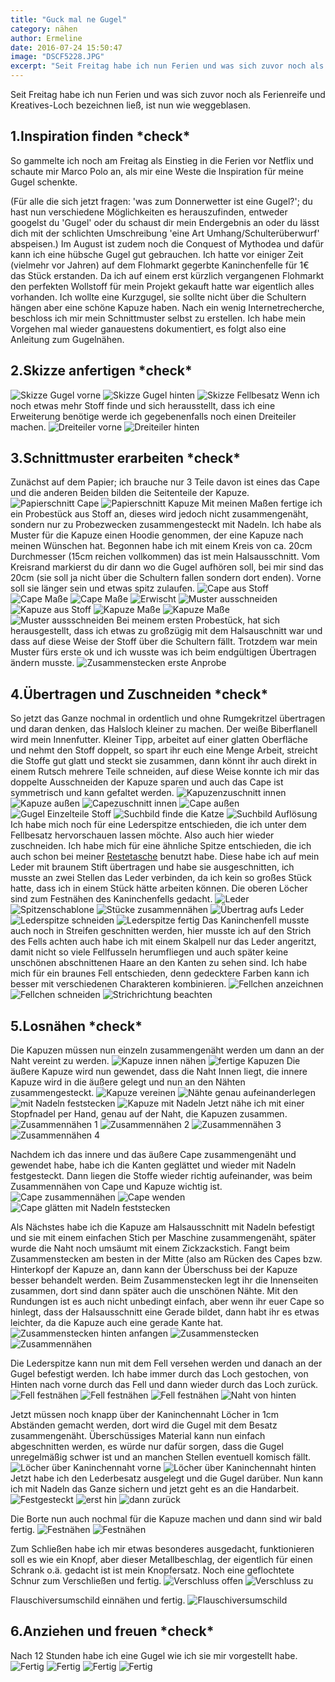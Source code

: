 ```yaml
---
title: "Guck mal ne Gugel"
category: nähen
author: Ermeline
date: 2016-07-24 15:50:47
image: "DSCF5228.JPG"
excerpt: "Seit Freitag habe ich nun Ferien und was sich zuvor noch als Ferienreife und Kreatives-Loch bezeichnen ließ, ist nun wie weggeblasen."
---
```


Seit Freitag habe ich nun Ferien und was sich zuvor noch als Ferienreife und Kreatives-Loch bezeichnen ließ, ist nun wie weggeblasen. 

## 1.Inspiration finden &#42;check&#42;
So gammelte ich noch am Freitag als Einstieg in die Ferien vor Netflix und schaute mir Marco Polo an, als mir eine Weste die Inspiration für meine Gugel schenkte. 

(Für alle die sich jetzt fragen: 'was zum Donnerwetter ist eine Gugel?'; du hast nun verschiedene Möglichkeiten es herauszufinden, entweder googelst du 'Gugel' oder du schaust dir mein Endergebnis an oder du lässt dich mit der schlichten Umschreibung 'eine Art Umhang/Schulterüberwurf' abspeisen.) Im August ist zudem noch die Conquest of Mythodea und dafür kann ich eine hübsche Gugel gut gebrauchen. Ich hatte vor einiger Zeit (vielmehr vor Jahren) auf dem Flohmarkt gegerbte Kaninchenfelle für 1€ das Stück erstanden. Da ich auf einem erst kürzlich vergangenen Flohmarkt den perfekten Wollstoff für mein Projekt gekauft hatte war eigentlich alles vorhanden. Ich wollte eine Kurzgugel, sie sollte nicht über die Schultern hängen aber eine schöne Kapuze haben. Nach ein wenig Internetrecherche, beschloss ich mir mein Schnittmuster selbst zu erstellen. Ich habe mein Vorgehen mal wieder ganauestens dokumentiert, es folgt also eine Anleitung zum Gugelnähen.

## 2.Skizze anfertigen &#42;check&#42;
![Skizze Gugel vorne](DSCF5225.JPG)
![Skizze Gugel hinten](DSCF5227.JPG)
![Skizze Fellbesatz](DSCF5226.JPG)
Wenn ich noch etwas mehr Stoff finde und sich herausstellt, dass ich eine Erweiterung benötige werde ich gegebenenfalls noch einen Dreiteiler machen.
![Dreiteiler vorne](DSCF5100.JPG)
![Dreiteiler hinten](DSCF5101.JPG)

## 3.Schnittmuster erarbeiten &#42;check&#42;
Zunächst auf dem Papier; ich brauche nur 3 Teile davon ist eines das Cape und die anderen Beiden bilden die Seitenteile der Kapuze.
![Papierschnitt Cape](DSCF5103.JPG)
![Papierschnitt Kapuze](DSCF5104.JPG)
Mit meinen Maßen fertige ich ein Probestück aus Stoff an, dieses wird jedoch nicht zusammengenäht, sondern nur zu Probezwecken zusammengesteckt mit Nadeln.
Ich habe als Muster für die Kapuze einen Hoodie genommen, der eine Kapuze nach meinen Wünschen hat.
Begonnen habe ich mit einem Kreis von ca. 20cm Durchmesser (15cm reichen vollkommen) das ist mein Halsausschnitt. Vom Kreisrand markierst du dir dann wo die Gugel aufhören soll, bei mir sind das 20cm (sie soll ja nicht über die Schultern fallen sondern dort enden). Vorne soll sie länger sein und etwas spitz zulaufen.
![Cape aus Stoff](DSCF5111.JPG)
![Cape Maße](DSCF5108.JPG)
![Cape Maße](DSCF5110.JPG)
![Erwischt](DSCF5113.JPG)
![Muster ausschneiden](DSCF5115.JPG)
![Kapuze aus Stoff](DSCF5117.JPG)
![Kapuze Maße](DSCF5118.JPG)
![Kapuze Maße](DSCF5119.JPG)
![Muster aussschneiden](DSCF5121.JPG)
Bei meinem ersten Probestück, hat sich herausgestellt, dass ich etwas zu großzügig mit dem Halsauschnitt war und dass auf diese Weise der Stoff über die Schultern fällt. Trotzdem war mein Muster fürs erste ok und ich wusste was ich beim endgültigen Übertragen ändern musste.
![Zusammenstecken erste Anprobe](DSCF5123.JPG)

## 4.Übertragen und Zuschneiden &#42;check&#42;
So jetzt das Ganze nochmal in ordentlich und ohne Rumgekritzel übertragen und daran denken, das Halsloch kleiner zu machen. Der weiße Biberflanell wird mein Innenfutter. Kleiner Tipp, arbeitet auf einer glatten Oberfläche und nehmt den Stoff doppelt, so spart ihr euch eine Menge Arbeit, streicht die Stoffe gut glatt und steckt sie zusammen, dann könnt ihr auch direkt in einem Rutsch mehrere Teile schneiden, auf diese Weise konnte ich mir das doppelte Ausschneiden der Kapuze sparen und auch das Cape ist symmetrisch und kann gefaltet werden.
![Kapuzenzuschnitt innen](DSCF5124.JPG)
![Kapuze außen](DSCF5130.JPG)
![Capezuschnitt innen](DSCF5125.JPG)
![Cape außen](DSCF5134.JPG)
![Gugel Einzelteile Stoff](DSCF5135.JPG)
![Suchbild finde die Katze](DSCF5133.JPG)
![Suchbild Auflösung](DSCF5132.JPG)
Ich habe mich noch für eine Lederspitze entschieden, die ich unter dem Fellbesatz hervorschauen lassen möchte. Also auch hier wieder zuschneiden. Ich habe mich für eine ähnliche Spitze entschieden, die ich auch schon bei meiner [Restetasche](/2016/02/restetaschchen/) benutzt habe. Diese habe ich auf mein Leder mit braunem Stift übertragen und habe sie ausgeschnitten, ich musste an zwei Stellen das Leder verbinden, da ich kein so großes Stück hatte, dass ich in einem Stück hätte arbeiten können. Die oberen Löcher sind zum Festnähen des Kaninchenfells gedacht.
![Leder](DSCF5140.JPG)
![Spitzenschablone](DSCF5170.JPG)
![Stücke zusammennähen](DSCF5178.JPG)
![Übertrag aufs Leder](DSCF5179.JPG)
![Lederspitze schneiden](DSCF5182.JPG)
![Lederspitze fertig](DSCF5183.JPG)
Das Kaninchenfell musste auch noch in Streifen geschnitten werden, hier musste ich auf den Strich des Fells achten auch habe ich mit einem Skalpell nur das Leder angeritzt, damit nicht so viele Fellfusseln herumfliegen und auch später keine unschönen abschnittenen Haare an den Kanten zu sehen sind. Ich habe mich für ein braunes Fell entschieden, denn gedecktere Farben kann ich besser mit verschiedenen Charakteren kombinieren.
![Fellchen anzeichnen](DSCF5172.JPG)
![Fellchen schneiden](DSCF5173.JPG)
![Strichrichtung beachten](DSCF5177.JPG)

## 5.Losnähen &#42;check&#42;
Die Kapuzen müssen nun einzeln zusammengenäht werden um dann an der Naht vereint zu werden.
![Kapuze innen nähen](DSCF5126.JPG)
![fertige Kapuzen](DSCF5145.JPG)
Die äußere Kapuze wird nun gewendet, dass die Naht Innen liegt, die innere Kapuze wird in die äußere gelegt und nun an den Nähten zusammengesteckt. 
![Kapuze vereinen](DSCF5147.JPG)
![Nähte genau aufeinanderlegen](DSCF5148.JPG)
![mit Nadeln feststecken](DSCF5151.JPG)
![Kapuze mit Nadeln](DSCF5152.JPG)
Jetzt nähe ich mit einer Stopfnadel per Hand, genau auf der Naht, die Kapuzen zusammen.
![Zusammennähen 1](DSCF5155.JPG)
![Zusammennähen 2](DSCF5156.JPG)
![Zusammennähen 3](DSCF5158.JPG)
![Zusammennähen 4](DSCF5159.JPG)

Nachdem ich das innere und das äußere Cape zusammengenäht und gewendet habe, habe ich die Kanten geglättet und wieder mit Nadeln festgesteckt. Dann liegen die Stoffe wieder richtig aufeinander, was beim Zusammennähen von Cape und Kapuze wichtig ist.
![Cape zusammennähen](DSCF5142.JPG)
![Cape wenden](DSCF5143.JPG)
![Cape glätten mit Nadeln feststecken](DSCF5165.JPG)

Als Nächstes habe ich die Kapuze am Halsausschnitt mit Nadeln befestigt und sie mit einem einfachen Stich per Maschine zusammengenäht, später wurde die Naht noch umsäumt mit einem Zickzackstich. Fangt beim Zusammenstecken am besten in der Mitte (also am Rücken des Capes bzw. Hinterkopf der Kapuze an, dann kann der Überschuss bei der Kapuze besser behandelt werden. Beim Zusammenstecken legt ihr die Innenseiten zusammen, dort sind dann später auch die unschönen Nähte. Mit den Rundungen ist es auch nicht unbedingt einfach, aber wenn ihr euer Cape so hinlegt, dass der Halsausschnitt eine Gerade bildet, dann habt ihr es etwas leichter, da die Kapuze auch eine gerade Kante hat.
![Zusammenstecken hinten anfangen](DSCF5166.JPG)
![Zusammenstecken](DSCF5167.JPG)
![Zusammennähen](DSCF5168.JPG)

Die Lederspitze kann nun mit dem Fell versehen werden und danach an der Gugel befestigt werden. Ich habe immer durch das Loch gestochen, von Hinten nach vorne durch das Fell und dann wieder durch das Loch zurück.
![Fell festnähen](DSCF5185.JPG)
![Fell festnähen](DSCF5186.JPG)
![Fell festnähen](DSCF5187.JPG)
![Naht von hinten](DSCF5188.JPG)

Jetzt müssen noch knapp über der Kaninchennaht Löcher in 1cm Abständen gemacht werden, dort wird die Gugel mit dem Besatz zusammengenäht. Überschüssiges Material kann nun einfach abgeschnitten werden, es würde nur dafür sorgen, dass die Gugel unregelmäßig schwer ist und an manchen Stellen eventuell komisch fällt.
![Löcher über Kaninchennaht vorne](DSCF5194.JPG)
![Löcher über Kaninchennaht hinten](DSCF5195.JPG)
Jetzt habe ich den Lederbesatz ausgelegt und die Gugel darüber. Nun kann ich mit Nadeln das Ganze sichern und jetzt geht es an die Handarbeit.
![Festgesteckt](DSCF5198.JPG)
![erst hin](DSCF5199.JPG)
![dann zurück](DSCF5201.JPG)

Die Borte nun auch nochmal für die Kapuze machen und dann sind wir bald fertig.
![Festnähen](DSCF5217.JPG)
![Festnähen](DSCF5218.JPG)

Zum Schließen habe ich mir etwas besonderes ausgedacht, funktionieren soll es wie ein Knopf, aber dieser Metallbeschlag, der eigentlich für einen Schrank o.ä. gedacht ist ist mein Knopfersatz. Noch eine geflochtete Schnur zum Verschließen und fertig.
![Verschluss offen](DSCF5205.JPG)
![Verschluss zu](DSCF5206.JPG)

Flauschiversumschild einnähen und fertig.
![Flauschiversumschild](DSCF5221.JPG)

## 6.Anziehen und freuen &#42;check&#42;
Nach 12 Stunden habe ich eine Gugel wie ich sie mir vorgestellt habe. 
![Fertig](DSCF5219.JPG)
![Fertig](DSCF5220.JPG)
![Fertig](DSCF5228.JPG)
![Fertig](DSCF5229.JPG)
